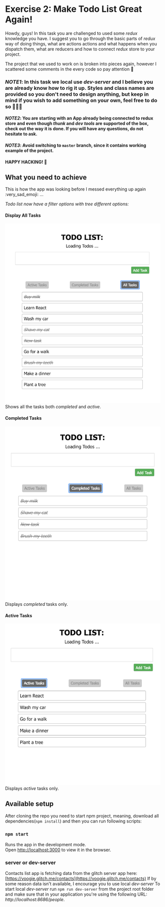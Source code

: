 # Exercise 2: Make Todo List Great Again!
Howdy, guys! In this task you are challenged to used some _redux_ knowledge you have. I suggest you to go through the basic parts of _redux_ way of doing things, what are actions actions and what happens when you dispatch them, what are reducers and how to connect _redux_ store to your project. 

The project that we used to work on is broken into pieces again, however I scattered some comments in the every code so pay attention 👀 

### *NOTE1*: In this task we local use _dev-server_ and I believe you are already know how to rig it up. Styles and class names are provided so you don't need to design anything, but keep in mind if you wish to add something on your own, feel free to do so 🎉🎉🎉

#### *NOTE2*: You are starting with an App already being connected to redux store and even though _thunk_ and _dev tools_ are supported of the box, check out the way it is done. If you will have any questions, do not hesitate to ask.

#### *NOTE3*: Avoid switching to `master` branch, since it contains working example of the project.

#### HAPPY HACKING! 🙌

## What you need to achieve
This is how the app was looking before I messed everything up again :very_sad_emoji: ...

*Todo list now have a filter options with tree different options:*
#### Display All Tasks  
![ Display All Tasks](https://raw.githubusercontent.com/voogieJames/react-101/exercise2/snapshots/snap1.png)
Shows all the tasks both _completed_ and _active_. 

#### Completed Tasks 
![ Display Completed Tasks](https://raw.githubusercontent.com/voogieJames/react-101/exercise2/snapshots/snap2.png)
Displays _completed_ tasks only. 


#### Active Tasks 
![ Display Active Tasks](https://raw.githubusercontent.com/voogieJames/react-101/exercise2/snapshots/snap3.png)
Displays _active_ tasks only. 

## Available setup

After cloning the repo you need to start npm project, meaning, download all dependencies(`npm install`) and then you can run following scripts:

### `npm start`

Runs the app in the development mode.<br>
Open [http://localhost:3000](http://localhost:3000) to view it in the browser.

### server or dev-server

Contacts list app is fetching data from the glitch server app here: [https://voogie.glitch.me/contacts](https://voogie.glitch.me/contacts)
If by some reason data isn't available, I encourage you to use local *dev-server*
To start local *dev-server* run `npm run dev-server` from the project root folder and make sure that in your application
you're using the following URL: *http://localhost:8686/people*.
